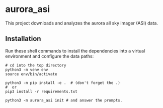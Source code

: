 # aurora_asi
This project downloads and analyzes the aurora all sky imager (ASI) data.

## Installation
Run these shell commands to install the dependencies into a virtual environment and configure the data paths:

```
# cd into the top directory
python3 -m venv env
source env/bin/activate

python3 -m pip install -e .  # (don't forget the .)
#  or 
pip3 install -r requirements.txt

python3 -m aurora_asi init # and answer the prompts.
```